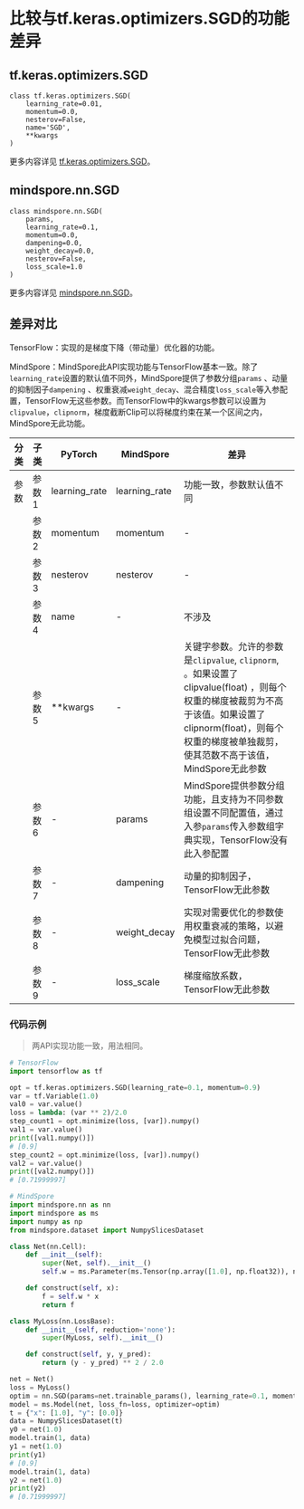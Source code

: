 # 比较与tf.keras.optimizers.SGD的功能差异

## tf.keras.optimizers.SGD

```text
class tf.keras.optimizers.SGD(
    learning_rate=0.01,
    momentum=0.0,
    nesterov=False,
    name='SGD',
    **kwargs
)
```

更多内容详见 [tf.keras.optimizers.SGD](https://tensorflow.google.cn/versions/r2.6/api_docs/python/tf/keras/optimizers/SGD)。

## mindspore.nn.SGD

```text
class mindspore.nn.SGD(
    params,
    learning_rate=0.1,
    momentum=0.0,
    dampening=0.0,
    weight_decay=0.0,
    nesterov=False,
    loss_scale=1.0
)
```

更多内容详见 [mindspore.nn.SGD](https://www.mindspore.cn/docs/zh-CN/master/api_python/nn/mindspore.nn.SGD.html)。

## 差异对比

TensorFlow：实现的是梯度下降（带动量）优化器的功能。

MindSpore：MindSpore此API实现功能与TensorFlow基本一致。除了`learning_rate`设置的默认值不同外，MindSpore提供了参数分组`params`  、动量的抑制因子`dampening`  、权重衰减`weight_decay`、混合精度`loss_scale`等入参配置，TensorFlow无这些参数。而TensorFlow中的kwargs参数可以设置为`clipvalue`，`clipnorm`，梯度截断Clip可以将梯度约束在某一个区间之内，MindSpore无此功能。

| 分类 | 子类 |PyTorch | MindSpore | 差异 |
| --- | --- | --- | --- |---|
|参数 | 参数1 | learning_rate | learning_rate |功能一致，参数默认值不同 |
| | 参数2 | momentum | momentum |- |
| | 参数3 | nesterov | nesterov |- |
| | 参数4 | name | - |不涉及 |
| | 参数5 | **kwargs | - | 关键字参数。允许的参数是`clipvalue`, `clipnorm`, 。如果设置了clipvalue(float)  ，则每个权重的梯度被裁剪为不高于该值。如果设置了 clipnorm(float)，则每个权重的梯度被单独裁剪，使其范数不高于该值，MindSpore无此参数 |
| | 参数6 | - | params |MindSpore提供参数分组功能，且支持为不同参数组设置不同配置值，通过入参`params`传入参数组字典实现，TensorFlow没有此入参配置 |
| | 参数7 | - | dampening |动量的抑制因子，TensorFlow无此参数 |
| | 参数8 | - | weight_decay |实现对需要优化的参数使用权重衰减的策略，以避免模型过拟合问题，TensorFlow无此参数 |
| | 参数9 | - | loss_scale |梯度缩放系数，TensorFlow无此参数 |

### 代码示例

> 两API实现功能一致，用法相同。

```python
# TensorFlow
import tensorflow as tf

opt = tf.keras.optimizers.SGD(learning_rate=0.1, momentum=0.9)
var = tf.Variable(1.0)
val0 = var.value()
loss = lambda: (var ** 2)/2.0
step_count1 = opt.minimize(loss, [var]).numpy()
val1 = var.value()
print([val1.numpy()])
# [0.9]
step_count2 = opt.minimize(loss, [var]).numpy()
val2 = var.value()
print([val2.numpy()])
# [0.71999997]

# MindSpore
import mindspore.nn as nn
import mindspore as ms
import numpy as np
from mindspore.dataset import NumpySlicesDataset

class Net(nn.Cell):
    def __init__(self):
        super(Net, self).__init__()
        self.w = ms.Parameter(ms.Tensor(np.array([1.0], np.float32)), name='w')

    def construct(self, x):
        f = self.w * x
        return f

class MyLoss(nn.LossBase):
    def __init__(self, reduction='none'):
        super(MyLoss, self).__init__()

    def construct(self, y, y_pred):
        return (y - y_pred) ** 2 / 2.0

net = Net()
loss = MyLoss()
optim = nn.SGD(params=net.trainable_params(), learning_rate=0.1, momentum=0.9)
model = ms.Model(net, loss_fn=loss, optimizer=optim)
t = {"x": [1.0], "y": [0.0]}
data = NumpySlicesDataset(t)
y0 = net(1.0)
model.train(1, data)
y1 = net(1.0)
print(y1)
# [0.9]
model.train(1, data)
y2 = net(1.0)
print(y2)
# [0.71999997]
```
